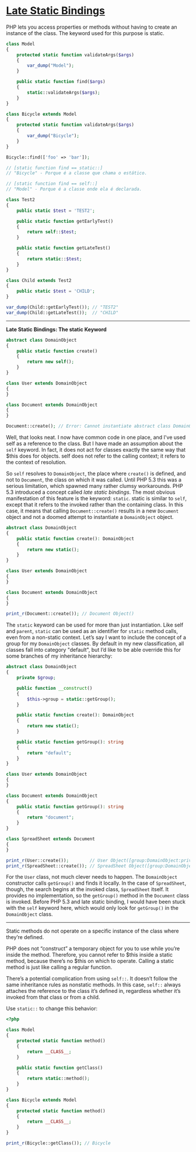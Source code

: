 # [Late Static Bindings](http://php.net/manual/en/language.oop5.late-static-bindings.php)

PHP lets you access properties or methods without having to create an instance of the class. The keyword used for this purpose is static.

```php
class Model
{
    protected static function validateArgs($args)
    {
        var_dump("Model");
    }

    public static function find($args)
    {
        static::validateArgs($args);
    }
}

class Bicycle extends Model
{
    protected static function validateArgs($args)
    {
        var_dump("Bicycle");
    }
}

Bicycle::find(['foo' => 'bar']);

// [static function find == static::]
// "Bicycle" - Porque é a classe que chama o estático.

// [static function find == self::]
// "Model" - Porque é a classe onde ela é declarada.
```

```php
class Test2
{
    public static $test = 'TEST2';

    public static function getEarlyTest()
    {
        return self::$test;
    }

    public static function getLateTest()
    {
        return static::$test;
    }
}

class Child extends Test2
{
    public static $test = 'CHILD';
}

var_dump(Child::getEarlyTest()); // "TEST2"
var_dump(Child::getLateTest());  // "CHILD"
```

--------------------------

**Late Static Bindings: The static Keyword**

```php
abstract class DomainObject
{
    public static function create()
    {
        return new self();
    }
}

class User extends DomainObject
{
}

class Document extends DomainObject
{
}

Document::create(); // Error: Cannot instantiate abstract class DomainObject
```

Well, that looks neat. I now have common code in one place, and I've used self as a reference to the class. But I have made an assumption about the `self` keyword. In fact, it does not act for classes exactly the same way that $this does for objects. self does not refer to the calling context; it refers to the context of resolution.

So `self` resolves to `DomainObject`, the place where `create()` is defined, and not to `Document`, the class on which it was called. Until PHP 5.3 this was a serious limitation, which spawned many rather clumsy workarounds. PHP 5.3 introduced a concept called _late static bindings_. The most obvious manifestation of this feature is the keyword: `static`. static is similar to `self`, except that it refers to the invoked rather than the containing class. In this case, it means that calling `Document::create()` results in a new `Document` object and not a doomed attempt to instantiate a `DomainObject` object.

```php
abstract class DomainObject
{
    public static function create(): DomainObject
    {
        return new static();
    }
}

class User extends DomainObject
{
}

class Document extends DomainObject
{
}

print_r(Document::create()); // Document Object()
```

The `static` keyword can be used for more than just instantiation. Like self and `parent`, `static` can be used as an identifier for `static` method calls, even from a non-static context. Let’s say I want to include the concept of a group for my `DomainObject` classes. By default in my new classification, all classes fall into category "default", but I’d like to be able override this for some branches of my inheritance hierarchy:

```php
abstract class DomainObject
{
    private $group;

    public function __construct()
    {
        $this->group = static::getGroup();
    }

    public static function create(): DomainObject
    {
        return new static();
    }

    public static function getGroup(): string
    {
        return "default";
    }
}

class User extends DomainObject
{
}

class Document extends DomainObject
{
    public static function getGroup(): string
    {
        return "document";
    }
}

class SpreadSheet extends Document
{
}

print_r(User::create());        // User Object([group:DomainObject:private] => default)
print_r(SpreadSheet::create()); // SpreadSheet Object([group:DomainObject:private] => document)
```

For the `User` class, not much clever needs to happen. The `DomainObject` constructor calls `getGroup()` and finds it locally. In the case of `SpreadSheet`, though, the search begins at the invoked class, `SpreadSheet` itself. It provides no implementation, so the `getGroup()` method in the `Document` class is invoked. Before PHP 5.3 and late static binding, I would have been stuck with the `self` keyword here, which would only look for `getGroup()` in the `DomainObject` class.

--------------------------

Static methods do not operate on a specific instance of the class where they’re defined.

PHP does not “construct” a temporary object for you to use while you’re inside the method. Therefore, you cannot refer to $this inside a static method, because there’s no $this on which to operate. Calling a static method is just like calling a regular function.

There’s a potential complication from using `self::`. It doesn’t follow the same inheritance rules as nonstatic methods. In this case, `self::` always attaches the reference to the class it’s defined in, regardless whether it’s invoked from that class or from a child.

Use `static::` to change this behavior:

```php
<?php

class Model
{
    protected static function method()
    {
        return __CLASS__;
    }

    public static function getClass()
    {
        return static::method();
    }
}

class Bicycle extends Model
{
    protected static function method()
    {
        return __CLASS__;
    }
}

print_r(Bicycle::getClass()); // Bicycle
```
